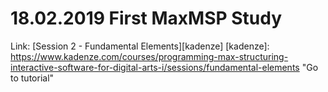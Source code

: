 # 18.02.2019 First MaxMSP Study 

Link: [Session 2 - Fundamental Elements][kadenze]
[kadenze]: https://www.kadenze.com/courses/programming-max-structuring-interactive-software-for-digital-arts-i/sessions/fundamental-elements "Go to tutorial"

